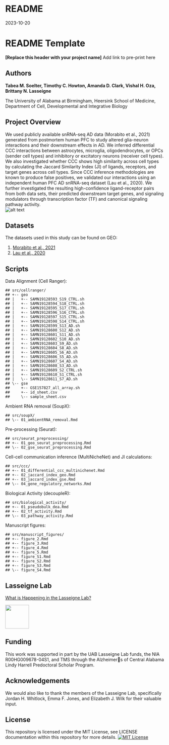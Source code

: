 README
================
2023-10-20

# README Template

**\[Replace this header with your project name\]** Add link to pre-print
here

## Authors

**Tabea M. Soelter, Timothy C. Howton, Amanda D. Clark, Vishal H. Oza,
Brittany N. Lasseigne**

The University of Alabama at Birmingham, Heersink School of Medicine,
Department of Cell, Developmental and Integrative Biology

## Project Overview

We used publicly available snRNA-seq AD data (Morabito et al., 2021)
generated from postmortem human PFC to study altered glia-neuron
interactions and their downstream effects in AD. We inferred
differential CCC interactions between astrocytes, microglia,
oligodendrocytes, or OPCs (sender cell types) and inhibitory or
excitatory neurons (receiver cell types). We also investigated whether
CCC shows high similarity across cell types by calculating the Jaccard
Similarity Index (JI) of ligands, receptors, and target genes across
cell types. Since CCC inference methodologies are known to produce false
positives, we validated our interactions using an independent human PFC
AD snRNA-seq dataset (Lau et al., 2020). We further investigated the
resulting high-confidence ligand-receptor pairs from both data sets,
their predicted downstream target genes, and signaling modulators
through transcription factor (TF) and canonical signaling pathway
activity.  
![alt
text](https://github.com/lasseignelab/230313_TS_CCCinHumanAD/blob/main/results/figures/overview_figure1.png)

## Datasets

The datasets used in this study can be found on GEO:  
1. [Morabito et al.,
2021](https://www.ncbi.nlm.nih.gov/geo/query/acc.cgi?acc=GSE174367)  
2. [Lau et al.,
2020](https://www.ncbi.nlm.nih.gov/geo/query/acc.cgi?acc=GSE157827)

## Scripts

Data Alignment (Cell Ranger):

    ## src/cellranger/
    ## +-- geo
    ## |   +-- SAMN19128593_S19_CTRL.sh
    ## |   +-- SAMN19128594_S18_CTRL.sh
    ## |   +-- SAMN19128595_S17_CTRL.sh
    ## |   +-- SAMN19128596_S16_CTRL.sh
    ## |   +-- SAMN19128597_S15_CTRL.sh
    ## |   +-- SAMN19128598_S14_CTRL.sh
    ## |   +-- SAMN19128599_S13_AD.sh
    ## |   +-- SAMN19128600_S12_AD.sh
    ## |   +-- SAMN19128601_S11_AD.sh
    ## |   +-- SAMN19128602_S10_AD.sh
    ## |   +-- SAMN19128603_S9_AD.sh
    ## |   +-- SAMN19128604_S8_AD.sh
    ## |   +-- SAMN19128605_S6_AD.sh
    ## |   +-- SAMN19128606_S5_AD.sh
    ## |   +-- SAMN19128607_S4_AD.sh
    ## |   +-- SAMN19128608_S3_AD.sh
    ## |   +-- SAMN19128609_S2_CTRL.sh
    ## |   +-- SAMN19128610_S1_CTRL.sh
    ## |   \-- SAMN19128611_S7_AD.sh
    ## \-- gse
    ##     +-- GSE157827_all_array.sh
    ##     +-- id_sheet.csv
    ##     \-- sample_sheet.csv

Ambient RNA removal (SoupX):

    ## src/soupX/
    ## \-- 01_ambientRNA_removal.Rmd

Pre-processing (Seurat):

    ## src/seurat_preprocessing/
    ## +-- 01_geo_seurat_preprocessing.Rmd
    ## \-- 02_gse_seurat_preprocessing.Rmd

Cell-cell communication inference (MultiNicheNet) and JI calculations:

    ## src/ccc/
    ## +-- 01_differential_ccc_multinichenet.Rmd
    ## +-- 02_jaccard_index_geo.Rmd
    ## +-- 03_jaccard_index_gse.Rmd
    ## \-- 04_gene_regulatory_networks.Rmd

Biological Activity (decoupleR):

    ## src/biological_activity/
    ## +-- 01_pseudobulk_dea.Rmd
    ## +-- 02_tf_activity.Rmd
    ## \-- 03_pathway_activity.Rmd

Manuscript figures:

    ## src/manuscript_figures/
    ## +-- figure_2.Rmd
    ## +-- figure_3.Rmd
    ## +-- figure_4.Rmd
    ## +-- figure_5.Rmd
    ## +-- figure_S1.Rmd
    ## +-- figure_S2.Rmd
    ## +-- figure_S3.Rmd
    ## \-- figure_S4.Rmd

## Lasseigne Lab

[What is Happening in the Lasseigne Lab?](https://www.lasseigne.org/)

<img src="https://www.lasseigne.org/img/main/lablogo.png" width="75" height="75">

## Funding

This work was supported in part by the UAB Lasseigne Lab funds, the NIA
R00HG009678-04S1, and TMS through the Alzheimers of Central Alabama
Lindy Harrell Predoctoral Scholar Program.

## Acknowledgements

We would also like to thank the members of the Lasseigne Lab,
specifically Jordan H. Whitlock, Emma F. Jones, and Elizabeth J. Wilk
for their valuable input.

## License

This repository is licensed under the MIT License, see LICENSE
documentation within this repository for more details. [![MIT
License](https://img.shields.io/badge/License-MIT-green.svg)](https://choosealicense.com/licenses/mit/)
